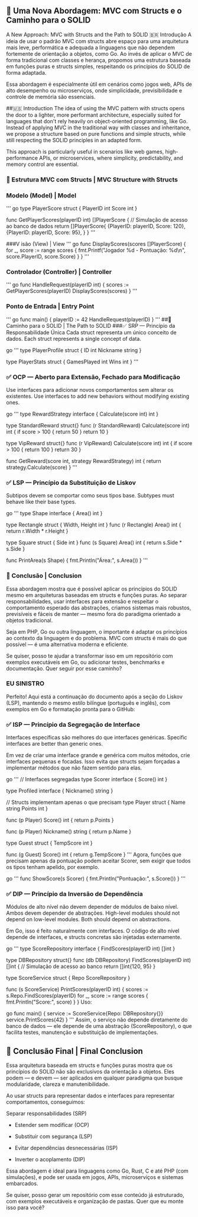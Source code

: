 ## 🧱 Uma Nova Abordagem: MVC com Structs e o Caminho para o SOLID
A New Approach: MVC with Structs and the Path to SOLID
🇧🇷 Introdução
A ideia de usar o padrão MVC com structs abre espaço para uma arquitetura mais leve, performática e adequada a linguagens que não dependem fortemente de orientação a objetos, como Go. Ao invés de aplicar o MVC de forma tradicional com classes e herança, propomos uma estrutura baseada em funções puras e structs simples, respeitando os princípios do SOLID de forma adaptada.

Essa abordagem é especialmente útil em cenários como jogos web, APIs de alto desempenho ou microserviços, onde simplicidade, previsibilidade e controle de memória são essenciais.

##🇺🇸 Introduction
The idea of using the MVC pattern with structs opens the door to a lighter, more performant architecture, especially suited for languages that don't rely heavily on object-oriented programming, like Go. Instead of applying MVC in the traditional way with classes and inheritance, we propose a structure based on pure functions and simple structs, while still respecting the SOLID principles in an adapted form.

This approach is particularly useful in scenarios like web games, high-performance APIs, or microservices, where simplicity, predictability, and memory control are essential.

### 🧩 Estrutura MVC com Structs | MVC Structure with Structs
### Modelo (Model) | Model
''' go
type PlayerScore struct {
    PlayerID int
    Score    int
}

func GetPlayerScores(playerID int) []PlayerScore {
    // Simulação de acesso ao banco de dados
    return []PlayerScore{
        {PlayerID: playerID, Score: 120},
        {PlayerID: playerID, Score: 95},
    }
}
'''

###V isão (View) | View
'''
go
func DisplayScores(scores []PlayerScore) {
    for _, score := range scores {
        fmt.Printf("Jogador %d - Pontuação: %d\n", score.PlayerID, score.Score)
    }
}
'''
### Controlador (Controller) | Controller
'''
go
func HandleRequest(playerID int) {
    scores := GetPlayerScores(playerID)
    DisplayScores(scores)
}
'''

### Ponto de Entrada | Entry Point
'''
go
func main() {
    playerID := 42
    HandleRequest(playerID)
}
'''
##🧠 Caminho para o SOLID | The Path to SOLID
###✅ SRP — Princípio da Responsabilidade Única
Cada struct representa um único conceito de dados. Each struct represents a single concept of data.

go
'''
type PlayerProfile struct {
    ID       int
    Nickname string
}

type PlayerStats struct {
    GamesPlayed int
    Wins        int
}
'''
### ✅ OCP — Aberto para Extensão, Fechado para Modificação
Use interfaces para adicionar novos comportamentos sem alterar os existentes. Use interfaces to add new behaviors without modifying existing ones.

go
'''
type RewardStrategy interface {
    Calculate(score int) int
}

type StandardReward struct{}
func (r StandardReward) Calculate(score int) int {
    if score > 100 {
        return 50
    }
    return 10
}

type VipReward struct{}
func (r VipReward) Calculate(score int) int {
    if score > 100 {
        return 100
    }
    return 30
}

func GetReward(score int, strategy RewardStrategy) int {
    return strategy.Calculate(score)
}
'''
### ✅ LSP — Princípio da Substituição de Liskov
Subtipos devem se comportar como seus tipos base. Subtypes must behave like their base types.

go
'''
type Shape interface {
    Area() int
}

type Rectangle struct {
    Width, Height int
}
func (r Rectangle) Area() int {
    return r.Width * r.Height
}

type Square struct {
    Side int
}
func (s Square) Area() int {
    return s.Side * s.Side
}

func PrintArea(s Shape) {
    fmt.Println("Área:", s.Area())
}
'''
### 🧾 Conclusão | Conclusion
Essa abordagem mostra que é possível aplicar os princípios do SOLID mesmo em arquiteturas baseadas em structs e funções puras. Ao separar responsabilidades, 
usar interfaces para extensão e respeitar o comportamento esperado das abstrações, criamos sistemas mais robustos, previsíveis e fáceis de manter — mesmo fora do paradigma orientado a objetos tradicional.

Seja em PHP, Go ou outra linguagem, o importante é adaptar os princípios ao contexto da linguagem e do problema. MVC com structs é mais do que possível — é uma alternativa moderna e eficiente.

Se quiser, posso te ajudar a transformar isso em um repositório com exemplos executáveis em Go, ou adicionar testes, benchmarks e documentação. Quer seguir por esse caminho?

### EU SINISTRO

Perfeito! Aqui está a continuação do documento após a seção do Liskov (LSP), mantendo o mesmo estilo bilíngue (português e inglês), com exemplos em Go e formatação pronta para o GitHub:

### ✅ ISP — Princípio da Segregação de Interface
Interfaces específicas são melhores do que interfaces genéricas. Specific interfaces are better than generic ones.

Em vez de criar uma interface grande e genérica com muitos métodos, crie interfaces pequenas e focadas. Isso evita que structs sejam forçadas a implementar métodos que não fazem sentido para elas.

go
'''
// Interfaces segregadas
type Scorer interface {
    Score() int
}

type Profiled interface {
    Nickname() string
}

// Structs implementam apenas o que precisam
type Player struct {
    Name  string
    Points int
}

func (p Player) Score() int {
    return p.Points
}

func (p Player) Nickname() string {
    return p.Name
}

type Guest struct {
    TempScore int
}

func (g Guest) Score() int {
    return g.TempScore
}
'''
Agora, funções que precisam apenas da pontuação podem aceitar Scorer, sem exigir que todos os tipos tenham apelido, por exemplo.

go
'''
func ShowScore(s Scorer) {
    fmt.Println("Pontuação:", s.Score())
}
'''
### ✅ DIP — Princípio da Inversão de Dependência
Módulos de alto nível não devem depender de módulos de baixo nível. Ambos devem depender de abstrações. High-level modules should not depend on low-level modules. Both should depend on abstractions.

Em Go, isso é feito naturalmente com interfaces. O código de alto nível depende de interfaces, e structs concretas são injetadas externamente.

go
'''
type ScoreRepository interface {
    FindScores(playerID int) []int
}

type DBRepository struct{}
func (db DBRepository) FindScores(playerID int) []int {
    // Simulação de acesso ao banco
    return []int{120, 95}
}

type ScoreService struct {
    Repo ScoreRepository
}

func (s ScoreService) PrintScores(playerID int) {
    scores := s.Repo.FindScores(playerID)
    for _, score := range scores {
        fmt.Println("Score:", score)
    }
}
Uso:

go
func main() {
    service := ScoreService{Repo: DBRepository{}}
    service.PrintScores(42)
}
'''
Assim, o serviço não depende diretamente do banco de dados — ele depende de uma abstração (ScoreRepository), o que facilita testes, manutenção e substituição de implementações.

## 🧾 Conclusão Final | Final Conclusion
Essa arquitetura baseada em structs e funções puras mostra que os princípios do SOLID não são exclusivos da orientação a objetos. Eles podem — e devem — ser aplicados em qualquer paradigma que busque modularidade, clareza e manutenibilidade.

Ao usar structs para representar dados e interfaces para representar comportamentos, conseguimos:

Separar responsabilidades (SRP)

* Estender sem modificar (OCP)

* Substituir com segurança (LSP)

* Evitar dependências desnecessárias (ISP)

* Inverter o acoplamento (DIP)

Essa abordagem é ideal para linguagens como Go, Rust, C e até PHP (com simulações), e pode ser usada em jogos, APIs, microserviços e sistemas embarcados.

Se quiser, posso gerar um repositório com esse conteúdo já estruturado, com exemplos executáveis e organização de pastas. Quer que eu monte isso para você?


